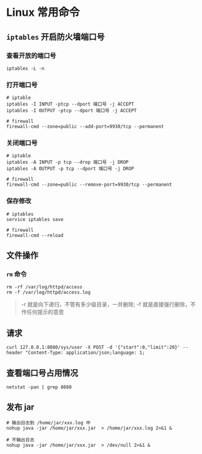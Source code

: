 # Linux 常用命令

## `iptables` 开启防火墙端口号

### 查看开放的端口号
`iptables -L -n`

### 打开端口号
```
# iptable
iptables -I INPUT -ptcp --dport 端口号 -j ACCEPT
iptables -I OUTPUT -ptcp --dport 端口号 -j ACCEPT

# firewall
firewall-cmd --zone=public --add-port=9930/tcp --permanent
```

### 关闭端口号
```
# iptable
iptables -A INPUT -p tcp --drop 端口号 -j DROP
iptables -A OUTPUT -p tcp --dport 端口号 -j DROP

# firewall
firewall-cmd --zone=public --remove-port=9930/tcp --permanent
```

### 保存修改
```
# iptables
service iptables save

# firewall
firewall-cmd --reload
```

## 文件操作

### `rm` 命令
```
rm -rf /var/log/httpd/access
rm -f /var/log/httpd/access.log
```
> -r 就是向下递归，不管有多少级目录，一并删除; -f 就是直接强行删除，不作任何提示的意思

## 请求
`curl 127.0.0.1:8080/sys/user -X POST -d '{"start":0,"limit":20}' --header "Content-Type: application/json;language: 1; `

## 查看端口号占用情况
`netstat -pan | grep 8080`


## 发布 jar
```
# 输出日志到 /home/jar/xxx.log 中
nohup java -jar /home/jar/xxx.jar  > /home/jar/xxx.log 2>&1 &

# 不输出日志
nohup java -jar /home/jar/xxx.jar  > /dev/null 2>&1 &
```
